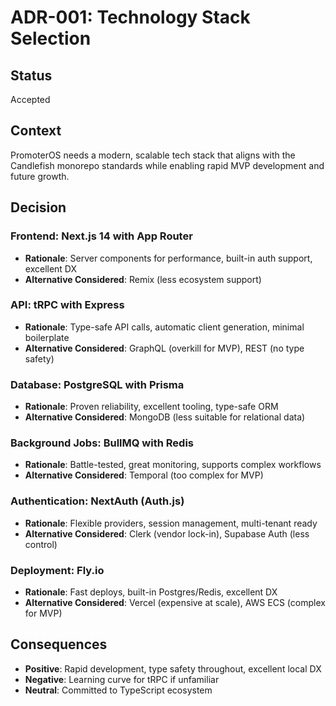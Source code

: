 # ADR-001: Technology Stack Selection

## Status
Accepted

## Context
PromoterOS needs a modern, scalable tech stack that aligns with the Candlefish monorepo standards while enabling rapid MVP development and future growth.

## Decision

### Frontend: Next.js 14 with App Router
- **Rationale**: Server components for performance, built-in auth support, excellent DX
- **Alternative Considered**: Remix (less ecosystem support)

### API: tRPC with Express
- **Rationale**: Type-safe API calls, automatic client generation, minimal boilerplate
- **Alternative Considered**: GraphQL (overkill for MVP), REST (no type safety)

### Database: PostgreSQL with Prisma
- **Rationale**: Proven reliability, excellent tooling, type-safe ORM
- **Alternative Considered**: MongoDB (less suitable for relational data)

### Background Jobs: BullMQ with Redis
- **Rationale**: Battle-tested, great monitoring, supports complex workflows
- **Alternative Considered**: Temporal (too complex for MVP)

### Authentication: NextAuth (Auth.js)
- **Rationale**: Flexible providers, session management, multi-tenant ready
- **Alternative Considered**: Clerk (vendor lock-in), Supabase Auth (less control)

### Deployment: Fly.io
- **Rationale**: Fast deploys, built-in Postgres/Redis, excellent DX
- **Alternative Considered**: Vercel (expensive at scale), AWS ECS (complex for MVP)

## Consequences
- **Positive**: Rapid development, type safety throughout, excellent local DX
- **Negative**: Learning curve for tRPC if unfamiliar
- **Neutral**: Committed to TypeScript ecosystem
